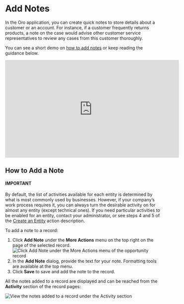 <a id="user-guide-add-note"></a>

# Add Notes

In the Oro application, you can create quick notes to store details about a customer or an account. For instance, if a customer frequently returns products, a note on the case would advise other customer service representatives to review any cases from this customer thoroughly.

You can see a short demo on <a href="https://academy.oroinc.com/media-library/add-notes-orocrm/" target="_blank">how to add notes</a> or keep reading the guidance below.

<iframe width="560" height="315" src="https://www.youtube.com/embed/TO_2SGV5KaU" frameborder="0" allowfullscreen></iframe>

## How to Add a Note

#### IMPORTANT
By default, the list of activities available for each entity is determined by what is most commonly used by businesses. However, if your company’s work process requires it, you can always turn the desirable activity on for almost any entity (except technical ones). If you need particular activities to be enabled for an entity, contact your administrator, or see steps 4 and 5 of the [Create an Entity](../../system/entities/create-entities.md#doc-entity-actions-create) action description.

To add a note to a record:

1. Click **Add Note** under the **More Actions** menu on the top right on the page of the selected record.
   ![Click Add Note under the More Actions menu of the opportunity record](user/img/getting_started/records/AddNotetoRecord.png)
2. In the **Add Note** dialog, provide the text for your note. Formatting tools are available at the top menu.
3. Click **Save** to save and add the note to the record.

All the notes added to a record are displayed and can be reached from the **Activity** section of the record pages:

![View the notes added to a record under the Activity section](user/img/getting_started/records/add_note_view.png)
